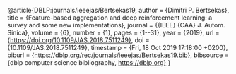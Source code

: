 @article{DBLP:journals/ieeejas/Bertsekas19,
  author    = {Dimitri P. Bertsekas},
  title     = {Feature-based aggregation and deep reinforcement learning: a survey
               and some new implementations},
  journal   = {{IEEE} {CAA} J. Autom. Sinica},
  volume    = {6},
  number    = {1},
  pages     = {1--31},
  year      = {2019},
  url       = {https://doi.org/10.1109/JAS.2018.7511249},
  doi       = {10.1109/JAS.2018.7511249},
  timestamp = {Fri, 18 Oct 2019 17:18:00 +0200},
  biburl    = {https://dblp.org/rec/journals/ieeejas/Bertsekas19.bib},
  bibsource = {dblp computer science bibliography, https://dblp.org}
}